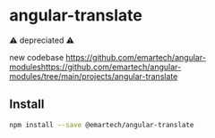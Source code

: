 # angular-translate

⚠️  depreciated  ⚠️

new codebase https://github.com/emartech/angular-moduleshttps://github.com/emartech/angular-modules/tree/main/projects/angular-translate


Install
---------

```bash
npm install --save @emartech/angular-translate
```

